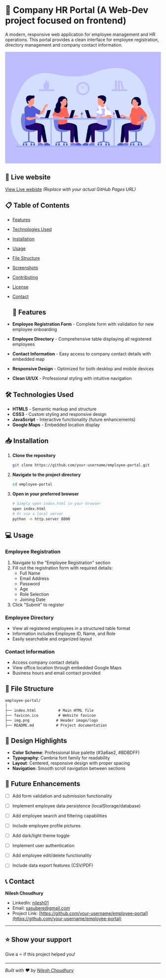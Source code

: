 # 🏢 Company HR Portal (A Web-Dev project focused on frontend)

A modern, responsive web application for employee management and HR operations. This portal provides a clean interface for employee registration, directory management and company contact information.

![HR Portal Preview](img.png)

## 🚀 Live website

[View Live webiste](https://your-username.github.io/employee-portal) _(Replace with your actual GitHub Pages URL)_

## 📋 Table of Contents

- [Features](#-features)
- [Technologies Used](#-technologies-used)
- [Installation](#-installation)
- [Usage](#-usage)
- [File Structure](#-file-structure)
- [Screenshots](#-screenshots)
- [Contributing](#-contributing)
- [License](#-license)
- [Contact](#-contact)

  ## 🌟 Features

- **Employee Registration Form** - Complete form with validation for new employee onboarding
- **Employee Directory** - Comprehensive table displaying all registered employees
- **Contact Information** - Easy access to company contact details with embedded map
- **Responsive Design** - Optimized for both desktop and mobile devices
- **Clean UI/UX** - Professional styling with intuitive navigation

## 🛠 Technologies Used

- **HTML5** - Semantic markup and structure
- **CSS3** - Custom styling and responsive design
- **JavaScript** - Interactive functionality (future enhancements)
- **Google Maps** - Embedded location display

## 📥 Installation

1. **Clone the repository**
   ```bash
   git clone https://github.com/your-username/employee-portal.git
   ```

2. **Navigate to the project directory**
   ```bash
   cd employee-portal
   ```

3. **Open in your preferred browser**
   ```bash
   # Simply open index.html in your browser
   open index.html
   # Or use a local server
   python -m http.server 8000
   ```

## 💻 Usage

### Employee Registration
1. Navigate to the "Employee Registration" section
2. Fill out the registration form with required details:
   - Full Name
   - Email Address
   - Password
   - Age
   - Role Selection
   - Joining Date
3. Click "Submit" to register

### Employee Directory
- View all registered employees in a structured table format
- Information includes Employee ID, Name, and Role
- Easily searchable and organized layout

### Contact Information
- Access company contact details
- View office location through embedded Google Maps
- Business hours and email contact provided

## 📁 File Structure

```
employee-portal/
│
├── index.html          # Main HTML file
├── favicon.ico         # Website favicon
├── img.png            # Header image/logo
├── README.md          # Project documentation
```


## 🎨 Design Highlights

- **Color Scheme**: Professional blue palette (#3a6ae2, #BDBDFF)
- **Typography**: Cambria font family for readability
- **Layout**: Centered, responsive design with proper spacing
- **Navigation**: Smooth scroll navigation between sections

## 🚀 Future Enhancements

- [ ] Add form validation and submission functionality
- [ ] Implement employee data persistence (localStorage/database)
- [ ] Add employee search and filtering capabilities
- [ ] Include employee profile pictures
- [ ] Add dark/light theme toggle
- [ ] Implement user authentication
- [ ] Add employee edit/delete functionality
- [ ] Include data export features (CSV/PDF)


## 📞 Contact

**Nilesh Choudhury**
- LinkedIn: [nilesh01](https://www.linkedin.com/in/nilesh01/)
- Email: sasubere@gmail.com
- Project Link: [https://github.com/your-username/employee-portal](https://github.com/your-username/employee-portal)

---

## ⭐ Show your support

Give a ⭐️ if this project helped you!

---

*Built with ❤️ by [Nilesh Choudhury](https://www.linkedin.com/in/nilesh01/)*
